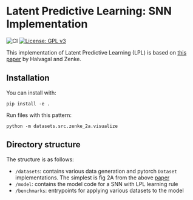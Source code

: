 # Latent Predictive Learning: SNN Implementation

![CI](https://github.com/and-rewsmith/LPL-SNN/actions/workflows/ci.yaml/badge.svg?branch=main)
[![License: GPL v3](https://img.shields.io/badge/License-GPLv3-blue.svg)](https://www.gnu.org/licenses/gpl-3.0)

This implementation of Latent Predictive Learning (LPL) is based on [this paper](https://www.nature.com/articles/s41593-023-01460-y) by Halvagal and Zenke.

## Installation

You can install with:
```
pip install -e .
```

Run files with this pattern:
```
python -m datasets.src.zenke_2a.visualize
```


## Directory structure

The structure is as follows:
- `/datasets`: contains various data generation and pytorch `Dataset` implementations. The simplest is fig 2A from the above [paper](https://www.nature.com/articles/s41593-023-01460-y)
- `/model`: contains the model code for a SNN with LPL learning rule
- `/benchmarks`: entrypoints for applying various datasets to the model
